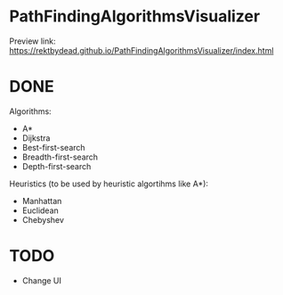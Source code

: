 # PathFindingAlgorithmsVisualizer

Preview link: https://rektbydead.github.io/PathFindingAlgorithmsVisualizer/index.html
<br>
# DONE
Algorithms:
  - A*
  - Dijkstra
  - Best-first-search
  - Breadth-first-search
  - Depth-first-search
  
Heuristics (to be used by heuristic algortihms like A*): 
  - Manhattan
  - Euclidean
  - Chebyshev
   
# TODO
  - Change UI
 

